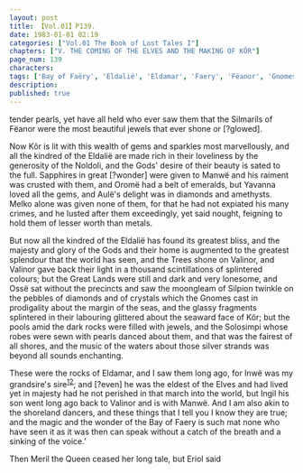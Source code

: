 ```yaml
---
layout: post
title: 【Vol.01】P139.
date: 1983-01-01 02:19
categories: ["Vol.01 The Book of Lost Tales I"]
chapters: ["V. THE COMING OF THE ELVES AND THE MAKING OF KÔR"]
page_num: 139
characters: 
tags: ['Bay of Faëry', 'Eldalië', 'Eldamar', 'Faery', 'Fëanor', 'Gnomes', 'Great Lands', 'Ingil', 'Inwë', 'Kôr', 'Manwë', 'Melko', 'march into the world', 'Meril-i-Turinqi', 'Noldoli', 'Oromë', 'Ossë']
description: 
published: true
---
```


<p style="text-indent: 0;">
tender pearls, yet have all held who ever saw them that the Silmarils of Fëanor were the most beautiful jewels that ever shone or [?glowed].
</p>

Now Kôr is lit with this wealth of gems and sparkles most marvellously, and all the kindred of the Eldalië are made rich in their loveliness by the generosity of the Noldoli, and the Gods' desire of their beauty is sated to the full. Sapphires in great [?wonder] were given to Manwë and his raiment was crusted with them, and Oromë had a belt of emeralds, but Yavanna loved all the gems, and Aulë's delight was in diamonds and amethysts. Melko alone was given none of them, for that he had not expiated his many crimes, and he lusted after them exceedingly, yet said nought, feigning to hold them of lesser worth than metals.

But now all the kindred of the Eldalië has found its greatest bliss, and the majesty and glory of the Gods and their home is augmented to the greatest splendour that the world has seen, and the Trees shone on Valinor, and Valinor gave back their light in a thousand scintillations of splintered colours; but the Great Lands were still and dark and very lonesome, and Ossë sat without the precincts and saw the moongleam of Silpion twinkle on the pebbles of diamonds and of crystals which the Gnomes cast in prodigality about the margin of the seas, and the glassy fragments splintered in their labouring glittered about the seaward face of Kôr; but the pools amid the dark rocks were filled with jewels, and the Solosimpi whose robes were sewn with pearls danced about them, and that was the fairest of all shores, and the music of the waters about those silver strands was beyond all sounds enchanting.

These were the rocks of Eldamar, and I saw them long ago, for Inwë was my grandsire's sire<SUP>[12]({{site.baseurl}}/vol01-p141)</SUP>; and [?even] he was the eldest of the Elves and had lived yet in majesty had he not perished in that march into the world, but Ingil his son went long ago back to Valinor and is with Manwë. And I am also akin to the shoreland dancers, and these things that I tell you I know they are true; and the magic and the wonder of the Bay of Faery is such mat none who have seen it as it was then can speak without a catch of the breath and a sinking of the voice.’

Then Meril the Queen ceased her long tale, but Eriol said

